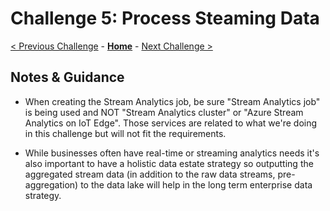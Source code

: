 # Challenge 5: Process Steaming Data

[< Previous Challenge](./Challenge-04.md) - **[Home](README.md)** - [Next Challenge >](./Challenge-05.md)


## Notes & Guidance
  - When creating the Stream Analytics job, be sure "Stream Analytics job" is being used and NOT "Stream Analytics cluster" or "Azure Stream Analytics on IoT Edge". Those services are related to what we're doing in this challenge but will not fit the requirements.
  
  - While businesses often have real-time or streaming analytics needs it's also important to have a holistic data estate strategy so outputting the aggregated stream data (in addition to the raw data streams, pre-aggregation) to the data lake will help in the long term enterprise data strategy.
